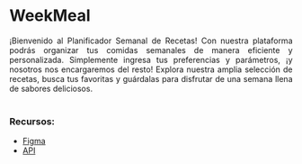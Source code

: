 # WeekMeal

<div align="justify">
¡Bienvenido al Planificador Semanal de Recetas! Con nuestra plataforma podrás organizar tus comidas semanales de manera eficiente y personalizada. Simplemente ingresa tus preferencias y parámetros, ¡y nosotros nos encargaremos del resto! Explora nuestra amplia selección de recetas, busca tus favoritas y guárdalas para disfrutar de una semana llena de sabores deliciosos.
</div>

<br>

### Recursos:
- [Figma](https://www.figma.com/file/bcC2W1Up1tDypnMClGllnW/Proyecto-DRA?type=design&node-id=0%3A1&mode=design&t=k1zuxIcKjJtSFGDS-1)
- [API](https://spoonacular.com/food-api)
